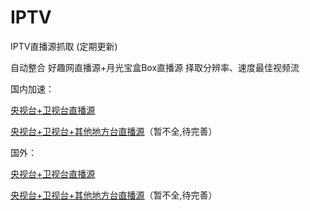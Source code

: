 # IPTV
IPTV直播源抓取 (定期更新)

自动整合 好趣网直播源+月光宝盒Box直播源 择取分辨率、速度最佳视频流


国内加速：

[央视台+卫视台直播源](https://ghproxy.com/https://raw.githubusercontent.com/joevess/IPTV/main/home.m3u8)

[央视台+卫视台+其他地方台直播源](https://ghproxy.com/https://raw.githubusercontent.com/joevess/IPTV/main/iptv.m3u8)（暂不全,待完善）

国外：

[央视台+卫视台直播源](https://raw.githubusercontent.com/joevess/IPTV/main/home.m3u8)

[央视台+卫视台+其他地方台直播源](https://raw.githubusercontent.com/joevess/IPTV/main/iptv.m3u8)（暂不全,待完善）

